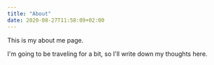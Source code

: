 ```yaml
---
title: "About"
date: 2020-08-27T11:58:09+02:00
---
```


This is my about me page.

I'm going to be traveling for a bit, so I'll write down my thoughts here.
